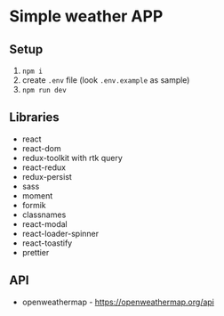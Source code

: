 # Simple weather APP

## Setup

1. `npm i`
2. create `.env` file (look `.env.example` as sample)
3. `npm run dev`

## Libraries 

- react
- react-dom
- redux-toolkit with rtk query
- react-redux
- redux-persist
- sass
- moment
- formik
- classnames
- react-modal
- react-loader-spinner
- react-toastify
- prettier

## API

- openweathermap - https://openweathermap.org/api